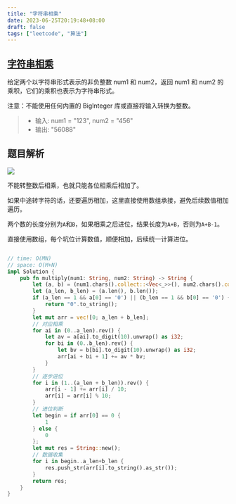 ```yaml
---
title: "字符串相乘"
date: 2023-06-25T20:19:48+08:00
draft: false
tags: ["leetcode", "算法"]
---
```


## [字符串相乘](https://leetcode.cn/problems/multiply-strings/)

给定两个以字符串形式表示的非负整数 num1 和 num2，返回 num1 和 num2 的乘积，它们的乘积也表示为字符串形式。

注意：不能使用任何内置的 BigInteger 库或直接将输入转换为整数。

>- 输入: num1 = "123", num2 = "456"
>- 输出: "56088"

## 题目解析
![](https://assets.leetcode-cn.com/solution-static/43/sol1.png)

不能转整数后相乘，也就只能各位相乘后相加了。

如果中途转字符的话，还要遍历相加，这里直接使用数组承接，避免后续数值相加遍历。

两个数的长度分别为`A`和`B`，如果相乘之后进位，结果长度为`A+B`，否则为`A+B-1`。

直接使用数组，每个坑位计算数值，顺便相加，后续统一计算进位。

```rust

// time: O(MN)
// space: O(M+N)
impl Solution {
    pub fn multiply(num1: String, num2: String) -> String {
        let (a, b) = (num1.chars().collect::<Vec<_>>(), num2.chars().collect::<Vec<_>>());
        let (a_len, b_len) = (a.len(), b.len());
        if (a_len == 1 && a[0] == '0') || (b_len == 1 && b[0] == '0') {
            return "0".to_string();
        }
        let mut arr = vec![0; a_len + b_len];
        // 对应相乘
        for ai in (0..a_len).rev() {
            let av = a[ai].to_digit(10).unwrap() as i32;
            for bi in (0..b_len).rev() {
                let bv = b[bi].to_digit(10).unwrap() as i32;
                arr[ai + bi + 1] += av * bv;
            }
        }
        // 逐步进位
        for i in (1..(a_len + b_len)).rev() {
            arr[i - 1] += arr[i] / 10;
            arr[i] = arr[i] % 10;
        }
        // 进位判断
        let begin = if arr[0] == 0 {
            1
        } else {
            0
        };
        let mut res = String::new();
        // 数据收集
        for i in begin..a_len+b_len {
            res.push_str(arr[i].to_string().as_str());
        }
        return res;
    }
}
```


